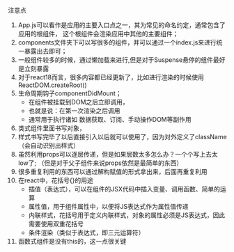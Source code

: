 注意点
1. App.js可以看作是应用的主要入口点之一，其为常见的命名约定，通常包含了应用的根组件，
这个根组件会渲染应用中其他的主要组件；
2. components文件夹下可以写很多的组件，并可以通过一个index.js来进行统一暴露出去即可；
3. 一般组件较多的时候，通过懒加载来进行,但是对于Suspense悬停的组件最好是立刻暴露
4. 对于react18而言，很多内容都已经更新了，比如进行渲染的时候使用ReactDOM.createRoot()
5. 生命周期钩子componentDidMount；
    - 在组件被挂载到DOM之后立即调用，
    - 也就是说：在第一次渲染之后调用
    - 通常用于执行诸如 数据获取、订阅、手动操作DOM等副作用
6. 类式组件里面书写对象，
7. 样式书写完毕了以后直接引入以后就可以使用了，因为对外定义了className（会自动识别出样式）
8. 虽然利用props可以逐层传递，但是如果层数太多怎么办？一个个写上去太low了; （但是对于父子组件来说props依然是最简单的东西）
9. 很多重复利用的东西可以通过解构赋值的形式拿出来，后面再重复利用
10. 在react中，花括号{}的用途
    - 插值（表达式），可以在组件的JSX代码中插入变量、调用函数、简单的运算
    - 属性值，用于组件属性中，以便将JS表达式作为属性值传递
    - 内联样式，花括号用于定义内联样式，对象的属性必须是JS表达式，因此需要使用双重花括号
    - 条件渲染（类似于表达式，即三元运算符）
11. 函数式组件是没有this的，这一点很关键
